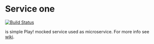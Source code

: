 # Service one

[![Build Status](https://travis-ci.org/peterszatmary/play-service-one.svg?branch=master)](https://travis-ci.org/peterszatmary/play-service-one)

is simple Play! mocked service used as microservice. For more info see [wiki](https://github.com/peterszatmary/play-service-one/wiki/Service-One).
